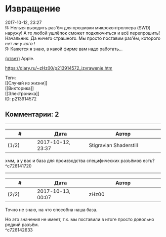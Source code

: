 Извращение
==========

  
2017-10-12, 23:27  
 Я: Нельзя выводить раз'ём для прошивки микроконтроллера (SWD) наружу! А то любой ушлёпок сможет подключиться и всё перепрошить!   
 Начальник: Да ничего страшного. Мы просто поставим раз'ём, которого  *нет ни у кого*  !   
 Я: Кажется я знаю, в какой фирме вам надо работать...   
   
  [(ответ)](https://zHz00.diary.ru/p213914572.htm?index=1#linkmore213914572m1)    Apple.     
  
<https://diary.ru/~zHz00/p213914572_izvrawenie.htm>  
  
Теги:  
[[Случай из жизни]]  
[[Викторика]]  
[[Электроника]]  
ID: p213914572  


Комментарии: 2
--------------

  


---



|         #         |              Дата              |                     Автор                     |           ID           |
| --- | --- | --- | --- |
| (1/2) | 2017-10-12, 23:37 | Stigravian Shaderstill | c726141720 |

  
 хмм, а у вас и база для производства специфических разъёмов есть?   
 ^c726141720

---



|         #         |              Дата              |                     Автор                     |           ID           |
| --- | --- | --- | --- |
| (2/2) | 2017-10-13, 00:07 | zHz00 | c726142633 |

  
 Точно не знаю, на что способна наша база.   
   
 Но это значения не имеет, т.к. мы поставили в итоге просто довольно редкий разъём.   
 ^c726142633